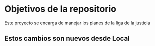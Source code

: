 # Objetivos de la repositorio

Este proyecto se encarga de manejar los planes de la liga de la justicia

## Estos cambios son nuevos desde Local
